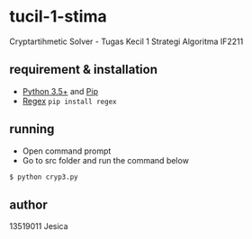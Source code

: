 # tucil-1-stima
Cryptartihmetic Solver - Tugas Kecil 1 Strategi Algoritma IF2211

## requirement & installation
- [Python 3.5+](https://www.python.org/) and [Pip](https://pypi.org/project/pip/)
- [Regex](https://pypi.org/project/regex/) 
  ``` pip install regex ```
    
## running
- Open command prompt
- Go to src folder and run the command below
```bash
$ python cryp3.py
```
## author
13519011 Jesica
